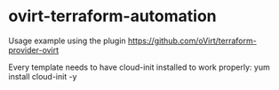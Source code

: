 # ovirt-terraform-automation
Usage example using the plugin https://github.com/oVirt/terraform-provider-ovirt

Every template needs to have cloud-init installed to work properly: yum install cloud-init -y
